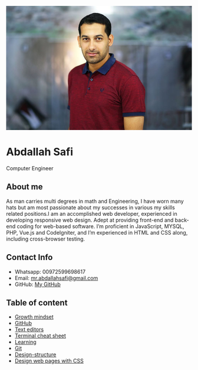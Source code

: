 ![My Image](Profile.jpg)


# Abdallah Safi
Computer Engineer

## About me
As man carries multi degrees in math and Engineering, I have worn many hats but am most passionate about my successes in various my skills related positions.I am an accomplished web developer, experienced in developing responsive web design. Adept at providing front-end and back-end coding for web-based software. I’m proficient in JavaScript, MYSQL, PHP, Vue.js and CodeIgniter, and I’m experienced in HTML and CSS along, including cross-browser testing. 

## Contact Info
- Whatsapp: 00972599698617
- Email: mr.abdallahsafi@gmail.com
- GitHub: [My GitHub](https://github.com/AbdallahSafi)

## Table of content

- [Growth mindset](https://abdallahsafi.github.io/Learning-Journal/Growth-mindset)
- [GitHub](https://abdallahsafi.github.io/Learning-Journal/GitHub)
- [Text editors](https://abdallahsafi.github.io/Learning-Journal/Text-editors)
- [Terminal cheat sheet](https://abdallahsafi.github.io/Learning-Journal/Terminal-cheat-sheet)
- [Learning](https://abdallahsafi.github.io/Learning-Journal/Learning)
- [Git](https://abdallahsafi.github.io/Learning-Journal/Git)
- [Design-structure](https://abdallahsafi.github.io/Learning-Journal/Design-structure)
- [Design web pages with CSS](https://abdallahsafi.github.io/Learning-Journal/css)